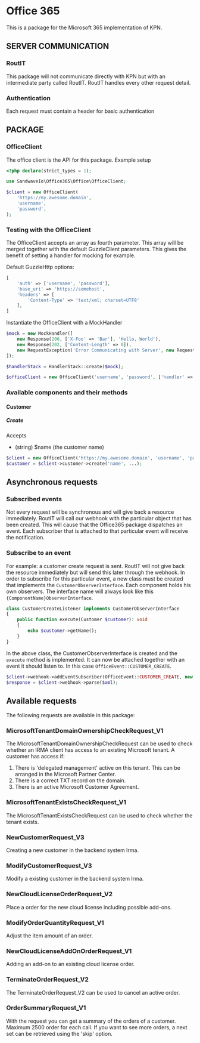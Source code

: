 # Office 365

This is a package for the Microsoft 365 implementation of KPN.

## SERVER COMMUNICATION

### RoutIT

This package will not communicate directly with KPN but with an intermediate party called RoutIT.
RoutIT handles every other request detail.

### Authentication

Each request must contain a header for basic authentication

## PACKAGE

### OfficeClient

The office client is the API for this package. Example setup

```php
<?php declare(strict_types = 1);

use SandwaveIo\Office365\Office\OfficeClient;

$client = new OfficeClient(
    'https://my.awesome.domain',
    'username',
    'password',
);

```

### Testing with the OfficeClient

The OfficeClient accepts an array as fourth parameter. This array will be merged together
with the default GuzzleClient parameters. This gives the benefit of setting a handler for mocking for example.

Default GuzzleHttp options:

```php
[
    'auth' => ['username', 'password'],
    'base_uri' => 'https://somehost',
    'headers' => [
        'Content-Type' => 'text/xml; charset=UTF8'
    ],
]
```

Instantiate the OfficeClient with a MockHandler

```php
$mock = new MockHandler([
    new Response(200, ['X-Foo' => 'Bar'], 'Hello, World'),
    new Response(202, ['Content-Length' => 0]),
    new RequestException('Error Communicating with Server', new Request('GET', 'test'))
]);

$handlerStack = HandlerStack::create($mock);

$officeClient = new OfficeClient('username', 'password', ['handler' => $handlerStack]);
```

### Available components and their methods

#### Customer

##### Create

Accepts
- (string)</span> $name (the customer name)

```php
$client = new OfficeClient('https://my.awesome.domain', 'username', 'password');
$customer = $client->customer->create('name', ...);
```

## Asynchronous requests

### Subscribed events

Not every request will be synchronous and will give back a resource immediately. RoutIT will call our webhook with the particular 
object that has been created. This will cause that the Office365 package dispatches an event. Each subscriber that is attached to 
that particular event will receive the notification.

### Subscribe to an event

For example: a customer create request is sent. RoutIT will not give back the resource immediately but will send this later
through the webhook. In order to subscribe for this particular event, a new class must be created that implements the `CustomerObserverInterface`.
Each component holds his own observers. The interface name will always look like this `{ComponentName}ObserverInterface`.

```php
class CustomerCreateListener implements CustomerObserverInterface
{
    public function execute(Customer $customer): void
    {
        echo $customer->getName();
    }
}
```

In the above class, the CustomerObserverInterface is created and the `execute` method is implemented.
It can now be attached together with an event it should listen to. In this case `OfficeEvent::CUSTOMER_CREATE`.

```php
$client->webhook->addEventSubscriber(OfficeEvent::CUSTOMER_CREATE, new CustomerCreateListener());
$response = $client->webhook->parse($xml);
```

## Available requests

The following requests are available in this package:

### MicrosoftTenantDomainOwnershipCheckRequest_V1

The MicrosoftTenantDomainOwnershipCheckRequest can be used to check whether an IRMA client has access to an existing Microsoft tenant. A customer has access if:

1) There is 'delegated management' active on this tenant. This can be arranged in the Microsoft Partner Center.
2) There is a correct TXT record on the domain.
3) There is an active Microsoft Customer Agreement.

### MicrosoftTenantExistsCheckRequest_V1

The MicrosoftTenantExistsCheckRequest can be used to check whether the tenant exists.

### NewCustomerRequest_V3

Creating a new customer in the backend system Irma.

### ModifyCustomerRequest_V3

Modify a existing customer in the backend system Irma.

### NewCloudLicenseOrderRequest_V2

Place a order for the new cloud license including possible add-ons.

### ModifyOrderQuantityRequest_V1

Adjust the item amount of an order.

### NewCloudLicenseAddOnOrderRequest_V1

Adding an add-on to an existing cloud license order.

### TerminateOrderRequest_V2

The TerminateOrderRequest_V2 can be used to cancel an active order.

### OrderSummaryRequest_V1

With the request you can get a summary of the orders of a customer. Maximum 2500 order for each call. If you want to see more orders, a next set can be retrieved using the 'skip' option.
